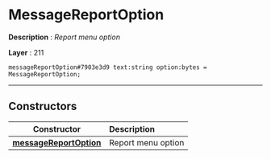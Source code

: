 # MessageReportOption

**Description** : *Report menu option*

**Layer** : 211

```tl
messageReportOption#7903e3d9 text:string option:bytes = MessageReportOption;
```

---

## Constructors

| Constructor | Description |
| :---: | :--- |
| [**messageReportOption**](constructor/messageReportOption) | Report menu option |